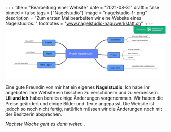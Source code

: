 +++
title = "Bearbeitung einer Website"
date = "2021-08-31"
draft = false
pinned = false
tags = ["Nagelstudio"]
image = "nagelstudio-1-.png"
description = "Zum ersten Mal bearbeiten wir eine Website eines Nagelstudios. "
footnotes = "www.nagelstudio-naguwerkstatt.ch"
+++
![](microsoftteams-image.png "Mindmap zur Änderung der Website ")

Eine gute Freundin von mir hat ein eigenes **Nagelstudio**. Ich habe ihr angeboten Ihre Website ein bisschen zu verschönern und zu verbessern. **Lili und ich** haben bereits einige Änderungen vorgenommen. Wir haben die Preise geändert und einige Bilder und Texte angepasst. Die Website ist jedoch so noch nicht fertig, natürlich müssen wir die Änderungen noch mit der Besitzerin absprechen. 

*Nächste Woche geht es dann weiter...*